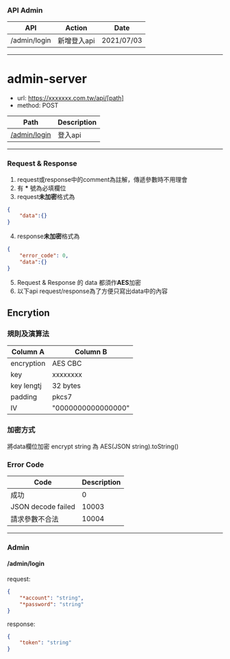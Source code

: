 ### API Admin

| API                              | Action                                | Date       |
| -------------------------------- | ------------------------------------- | ---------- |
| /admin/login                     | 新增登入api                             | 2021/07/03 |

***

# admin-server
* url: https://xxxxxxx.com.tw/api/[path]
* method: POST

| Path                                                 | Description              |
| ---------------------------------------------------- | ------------------------ |
| [/admin/login](#adminLogin)                          | 登入api                   |

***

### Request & Response
1. request或response中的comment為註解，傳遞參數時不用理會
2. 有 **\*** 號為必填欄位
3. request**未加密**格式為
```json
{
    "data":{}
}
```
4. response**未加密**格式為
```json
{
    "error_code": 0,
    "data":{}
}
```
5. Request & Response 的 data 都須作**AES**加密
6. 以下api request/response為了方便只寫出data中的內容

## Encrytion
### 規則及演算法

| Column A    | Column B              |
| ----------- | --------------------- |
| encryption  | AES CBC               |
| key         | xxxxxxxx              |
| key lengtj  | 32 bytes              |
| padding     | pkcs7                 |
| IV          | "0000000000000000"    |

### 加密方式
將data欄位加密
encrypt string 為 AES(JSON string).toString()

### Error Code

| Code                      | Description |
| ------------------------- | ----------- |
| 成功                       | 0           |
| JSON decode failed        | 10003       |
| 請求參數不合法              | 10004       |

***

### Admin
#### /admin/login
request:
```json
{
    "*account": "string",
    "*password": "string"
}
```

response:
```json
{
    "token": "string"
}
```
